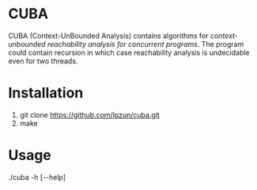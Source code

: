 # CUBA
CUBA (Context-UnBounded Analysis) contains algorithms for _context-unbounded reachability analysis for concurrent programs_. The program could contain recursion in which case reachability analysis is undecidable even for two threads. 

# Installation
1. git clone https://github.com/lpzun/cuba.git
2. make

# Usage
./cuba -h [--help]


  